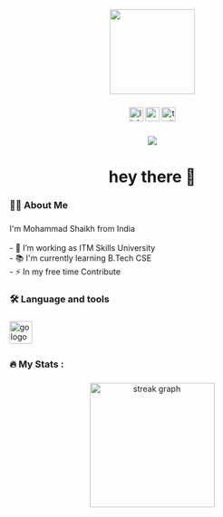 <div align="center">
  <img height="150" src="https://camo.githubusercontent.com/62da68eb62b1e5f175f7d1f0191dd89a653d7908feb22d37d4a0ab07365d6791/68747470733a2f2f6d656469612e67697068792e636f6d2f6d656469612f4d3967624264396e6244724f5475314d71782f67697068792e676966"  />
</div>

###

<div align="center">
  <img src="https://img.shields.io/static/v1?message=LinkedIn&logo=linkedin&label=&color=0077B5&logoColor=white&labelColor=&style=for-the-badge" height="25" alt="linkedin logo"  />
  <img src="https://img.shields.io/static/v1?message=Youtube&logo=youtube&label=&color=FF0000&logoColor=white&labelColor=&style=for-the-badge" height="25" alt="youtube logo"  />
  <img src="https://img.shields.io/static/v1?message=Twitter&logo=twitter&label=&color=1DA1F2&logoColor=white&labelColor=&style=for-the-badge" height="25" alt="twitter logo"  />
</div>

###

<div align="center">
  <img src="https://visitor-badge.laobi.icu/badge?page_id=maurodesouza.maurodesouza&"  />
</div>

###

<h1 align="center">hey there 👋</h1>

###

<h3 align="left">👩‍💻  About Me</h3>

###

<p align="left">I'm Mohammad Shaikh from India<br><br>- 🔭 I’m working as ITM Skills University<br>- 📚 I'm currently learning B.Tech CSE<br>- ⚡ In my free time Contribute</p>

###

<h3 align="left">🛠 Language and tools</h3>

###

<div align="left">
  <img src="https://www.google.co.in/url?sa=i&url=https%3A%2F%2Fen.m.wikipedia.org%2Fwiki%2FFile%3APython-logo-notext.svg&psig=AOvVaw35hhCLykrqqn0yq_f-KwDE&ust=1728539522011000&source=images&cd=vfe&opi=89978449&ved=0CBEQjRxqFwoTCJi1o9TNgIkDFQAAAAAdAAAAABAE" height="40" alt="go logo"  />
  <img width="12" />
  

###

<h3 align="left">🔥   My Stats :</h3>

###

<div align="center">
  <img src="https://streak-stats.demolab.com?user=mohammadshaikh86&locale=en&mode=daily&theme=dark&hide_border=false&border_radius=5&order=3" height="220" alt="streak graph"  />
</div>

###

